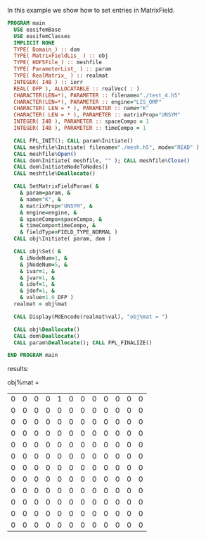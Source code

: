 In this example we show how to set entries in MatrixField.

```fortran
PROGRAM main
  USE easifemBase
  USE easifemClasses
  IMPLICIT NONE
  TYPE( Domain_) :: dom
  TYPE( MatrixFieldLis_ ) :: obj
  TYPE( HDF5File_) :: meshfile
  TYPE( ParameterList_ ) :: param
  TYPE( RealMatrix_ ) :: realmat
  INTEGER( I4B ) :: ierr
  REAL( DFP ), ALLOCATABLE :: realVec( : )
  CHARACTER(LEN=*), PARAMETER :: filename="./test_4.h5"
  CHARACTER(LEN=*), PARAMETER :: engine="LIS_OMP"
  CHARACTER( LEN = * ), PARAMETER :: name="K"
  CHARACTER( LEN = * ), PARAMETER :: matrixProp="UNSYM"
  INTEGER( I4B ), PARAMETER :: spaceCompo = 1
  INTEGER( I4B ), PARAMETER :: timeCompo = 1

  CALL FPL_INIT(); CALL param%Initiate()
  CALL meshfile%Initiate( filename="./mesh.h5", mode="READ" )
  CALL meshfile%Open()
  CALL dom%Initiate( meshfile, "" ); CALL meshfile%Close()
  CALL dom%InitiateNodeToNodes()
  CALL meshfile%Deallocate()

  CALL SetMatrixFieldParam( &
    & param=param, &
    & name="K", &
    & matrixProp="UNSYM", &
    & engine=engine, &
    & spaceCompo=spaceCompo, &
    & timeCompo=timeCompo, &
    & fieldType=FIELD_TYPE_NORMAL )
  CALL obj%Initiate( param, dom )

  CALL obj%Set( &
    & iNodeNum=1, &
    & jNodeNum=5, &
    & ivar=1, &
    & jvar=1, &
    & idof=1, &
    & jdof=1, &
    & value=1.0_DFP )
  realmat = obj%mat

  CALL Display(MdEncode(realmat%val), "obj%mat = ")

  CALL obj%Deallocate()
  CALL dom%Deallocate()
  CALL param%Deallocate(); CALL FPL_FINALIZE()

END PROGRAM main
```

results:

obj%mat =

|   |   |   |   |   |   |   |   |   |   |   |   |
| - | - | - | - | - | - | - | - | - | - | - | - |
| 0 | 0 | 0 | 0 | 1 | 0 | 0 | 0 | 0 | 0 | 0 | 0 |
| 0 | 0 | 0 | 0 | 0 | 0 | 0 | 0 | 0 | 0 | 0 | 0 |
| 0 | 0 | 0 | 0 | 0 | 0 | 0 | 0 | 0 | 0 | 0 | 0 |
| 0 | 0 | 0 | 0 | 0 | 0 | 0 | 0 | 0 | 0 | 0 | 0 |
| 0 | 0 | 0 | 0 | 0 | 0 | 0 | 0 | 0 | 0 | 0 | 0 |
| 0 | 0 | 0 | 0 | 0 | 0 | 0 | 0 | 0 | 0 | 0 | 0 |
| 0 | 0 | 0 | 0 | 0 | 0 | 0 | 0 | 0 | 0 | 0 | 0 |
| 0 | 0 | 0 | 0 | 0 | 0 | 0 | 0 | 0 | 0 | 0 | 0 |
| 0 | 0 | 0 | 0 | 0 | 0 | 0 | 0 | 0 | 0 | 0 | 0 |
| 0 | 0 | 0 | 0 | 0 | 0 | 0 | 0 | 0 | 0 | 0 | 0 |
| 0 | 0 | 0 | 0 | 0 | 0 | 0 | 0 | 0 | 0 | 0 | 0 |
| 0 | 0 | 0 | 0 | 0 | 0 | 0 | 0 | 0 | 0 | 0 | 0 |
